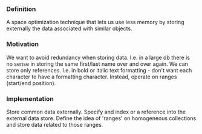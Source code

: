 ### Definition
A space optimization technique that lets us use less memory by storing externally the data associated with similar objects.

### Motivation
We want to avoid redundancy when storing data.
I.e. in a large db there is no sense in storing the same first/last name over and over again. We can store only references.
I.e. in bold or italic text formatting - don't want each character to have a formatting character. Instead, operate on ranges (start/end position).

### Implementation
Store common data externally.
Specify and index or a reference into the external data store.
Define the idea of 'ranges' on homogeneous collections and store data related to those ranges.